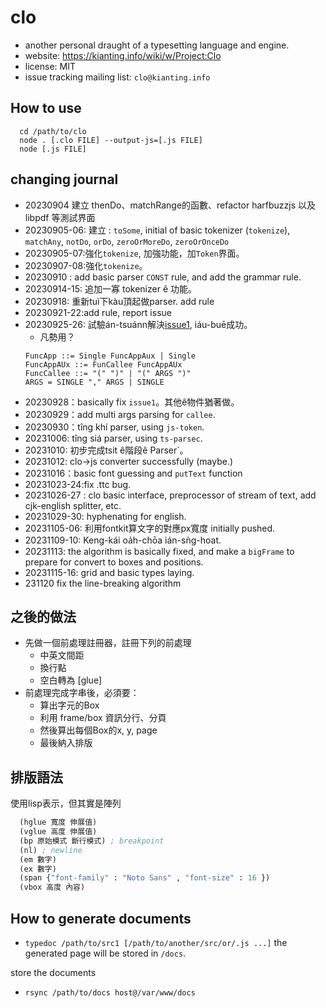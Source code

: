 # clo
 - another personal draught of a typesetting language and engine.
 - website: https://kianting.info/wiki/w/Project:Clo
 - license: MIT 
 - issue tracking mailing list: `clo@kianting.info`

## How to use
```
  cd /path/to/clo
  node . [.clo FILE] --output-js=[.js FILE]
  node [.js FILE]
```

## changing journal
 - 20230904 建立 thenDo、matchRange的函數、refactor harfbuzzjs 以及libpdf 等測試界面
 - 20230905-06: 建立 : `toSome`, initial of basic tokenizer (`tokenize`),
   `matchAny`, `notDo`, `orDo`, `zeroOrMoreDo`, `zeroOrOnceDo`
 - 20230905-07:強化`tokenize`, 加強功能，加`Token`界面。
 - 20230907-08:強化`tokenize`。
 - 20230910 : add basic parser `CONST` rule, and add the grammar rule.
 - 20230914-15: 追加一寡 tokenizer ê 功能。
 - 20230918: 重新tuì下kàu頂起做parser. add rule
 - 20230921-22:add rule, report issue
 - 20230925-26: 試驗án-tsuánn解決[issue1](https://kianting.info/pipermail/clo_kianting.info/2023-September/000004.html), iáu-buē成功。
   - 凡勢用？
    ```
    FuncApp ::= Single FuncAppAux | Single
    FuncAppAUx ::= FunCallee FuncAppAUx
    FuncCallee ::= "(" ")" | "(" ARGS ")"
    ARGS = SINGLE "," ARGS | SINGLE
    ```
 - 20230928：basically fix `issue1`。其他ê物件猶著做。
 - 20230929：add multi args parsing for `callee`.
 - 20230930：tîng khí parser, using `js-token`.
 - 20231006: tîng siá parser, using `ts-parsec`.
 - 20231010: 初步完成tsit ê階段ê Parser`。
 - 20231012: clo->js converter successfully (maybe.)
 - 20231016：basic font guessing and `putText` function
 - 20231023-24:fix .ttc bug.
 - 20231026-27 : clo basic interface, preprocessor of stream of text,
  add cjk-english splitter, etc.
 - 20231029-30: hyphenating for english.
 - 20231105-06: 利用fontkit算文字的對應px寬度 initially pushed.
 - 20231109-10: Keng-kái oa̍h-chōa ián-sǹg-hoat.
 - 20231113: the algorithm is basically fixed, and make a `bigFrame` to prepare for convert to boxes and positions.
 - 20231115-16: grid and basic types laying.
 - 231120 fix the line-breaking algorithm

 ## 之後的做法
  - 先做一個前處理註冊器，註冊下列的前處理
    - 中英文間距
    - 換行點
    - 空白轉為 [glue]
  - 前處理完成字串後，必須要：
    - 算出字元的Box
    - 利用 frame/box 資訊分行、分頁
    - 然後算出每個Box的x, y, page
    - 最後納入排版

## 排版語法

使用lisp表示，但其實是陣列
```lisp
  (hglue 寬度 伸展值)
  (vglue 高度 伸展值)
  (bp 原始模式 斷行模式) ; breakpoint
  (nl) ; newline
  (em 數字)
  (ex 數字)
  (span {"font-family" : "Noto Sans" , "font-size" : 16 })
  (vbox 高度 內容)
```

## How to generate documents
 - `typedoc /path/to/src1 [/path/to/another/src/or/.js ...]`
the generated page will be stored in `/docs`.

store the documents
 - `rsync /path/to/docs host@/var/www/docs`